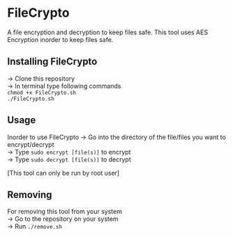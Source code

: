 # FileCrypto
A file encryption and decryption to keep files safe. This tool uses AES Encryption inorder to keep files safe.


## Installing FileCrypto
-> Clone this repository<br>
-> In terminal type following commands<br>
`chmod +x FileCrypto.sh`<br>
`./FileCrypto.sh`<br>

## Usage
Inorder to use FileCrypto
-> Go into the directory of the file/files you want to encrypt/decrypt<br>
-> Type `sudo encrypt [file(s)]` to encrypt<br>
-> Type `sudo decrypt [file(s)]` to decrypt<br>

[This tool can only be run by root user]

## Removing
For removing this tool from your system <br>
-> Go to the repository on your system <br>
-> Run `./remove.sh`